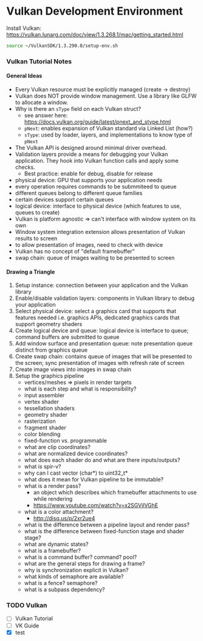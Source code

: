 # Vulkan Development Environment

Install Vulkan: https://vulkan.lunarg.com/doc/view/1.3.268.1/mac/getting_started.html

```bash
source ~/VulkanSDK/1.3.290.0/setup-env.sh
```

### Vulkan Tutorial Notes

#### General Ideas

* Every Vulkan resource must be explicitly managed (create -> destroy)
* Vulkan does NOT provide window management. Use a library like GLFW to allocate a window.
* Why is there an `sType` field on each Vulkan struct?
    * see answer here: https://docs.vulkan.org/guide/latest/pnext_and_stype.html
    * `pNext`: enables expansion of Vulkan standard via Linked List (how?)
    * `sType`: used by loader, layers, and implementations to know type of `pNext`
* The Vulkan API is designed around minimal driver overhead.
* Validation layers provide a means for debugging your Vulkan application. They hook into Vulkan function calls and apply some checks.
    * Best practice: enable for debug, disable for release
* physical device: GPU that supports your application needs
* every operation requires commands to be submmiteed to queue
* different queues belong to different queue families
* certain devices support certain queues
* logical device: interface to physical device (which features to use, queues to create)
* Vulkan is platform agnostic => can't interface with window system on its own
* Window system integration extension allows presentation of Vulkan results to screen
* to allow presentation of images, need to check with device
* Vulkan has no concept of "default framebuffer"
* swap chain: queue of images waiting to be presented to screen

#### Drawing a Triangle

1. Setup instance: connection between your application and the Vulkan library
2. Enable/disable validation layers: components in Vulkan library to debug your application
3. Select physical device: select a graphics card that supports that features needed i.e. graphics APIs, dedicated graphics cards that support geometry shaders
4. Create logical device and queue: logical device is interface to queue; command buffers are submitted to queue
5. Add window surface and presentation queue: note presentation queue distinct from graphics queue
6. Create swap chain: contains queue of images that will be presented to the screen; sync presentation of images with refresh rate of screen
7. Create image views into images in swap chain
8. Setup the graphics pipeline
    * vertices/meshes => pixels in render targets
    * what is each step and what is responsibility?
    * input assembler
    * vertex shader
    * tessellation shaders
    * geometry shader
    * rasterization
    * fragment shader
    * color blending
    * fixed-function vs. programmable
    * what are clip coordinates?
    * what are normalized device coordinates?
    * what does each shader do and what are there inputs/outputs?
    * what is spir-v?
    * why can I cast vector (char*) to uint32_t*
    * what does it mean for Vulkan pipeline to be immutable?
    * what is a render pass?
        * an object which describes which framebuffer attachments to use while rendering
        * https://www.youtube.com/watch?v=x2SGVjlVGhE
    * what is a color attachment?
        * http://disq.us/p/2xr2ue4
    * what is the difference between a pipeline layout and render pass?
    * what is the difference between fixed-function stage and shader stage?
    * what are dynamic states?
    * what is a framebuffer?
    * what is a command buffer? command? pool?
    * what are the general steps for drawing a frame?
    * why is synchronization explicit in Vulkan?
    * what kinds of semaphore are available?
    * what is a fence? semaphore?
    * what is a subpass dependency?

### TODO Vulkan

- [ ] Vulkan Tutorial
- [ ] VK Guide
- [x] test